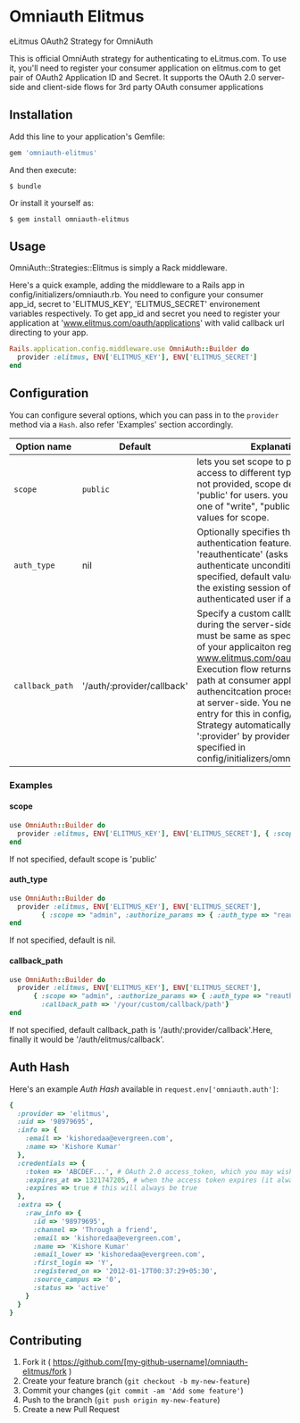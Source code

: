 # Omniauth Elitmus

eLitmus OAuth2 Strategy for OmniAuth

This is official OmniAuth strategy for authenticating to eLitmus.com. To use it, you'll need to register your consumer application on elitmus.com to get pair of OAuth2 Application ID and Secret.   It supports the OAuth 2.0 server-side and client-side flows for 3rd party OAuth consumer applications 

## Installation

Add this line to your application's Gemfile:

```ruby
gem 'omniauth-elitmus'
```

And then execute:

    $ bundle

Or install it yourself as:

    $ gem install omniauth-elitmus

## Usage

OmniAuth::Strategies::Elitmus is simply a Rack middleware.

Here's a quick example, adding the middleware to a Rails app in config/initializers/omniauth.rb.
You need to configure your consumer app_id, secret to 'ELITMUS_KEY', 'ELITMUS_SECRET' environement variables respectively. To get app_id and secret you need to register your application at 'www.elitmus.com/oauth/applications' with valid callback url directing to your app.


```ruby
Rails.application.config.middleware.use OmniAuth::Builder do
  provider :elitmus, ENV['ELITMUS_KEY'], ENV['ELITMUS_SECRET']
end
```

## Configuration

You can configure several options, which you can pass in to the `provider` method via a `Hash`. also refer 'Examples' section accordingly.

Option name | Default | Explanation
--- | --- | ---
`scope` | `public` | lets you set scope to provide granular access to different types of data. If not provided, scope defaults to 'public' for users. you can use any one of "write", "public" and "admin" values for scope.
`auth_type` | nil | Optionally specifies the requested authentication feature. Valid value is 'reauthenticate' (asks the user to re-authenticate unconditionally). If not specified, default value is nil. (reuses the existing session of last authenticated user if any).
`callback_path` | '/auth/:provider/callback' | Specify a custom callback URL used during the server-side flow. Note this must be same as specified at the time of your applicaiton registration at www.elitmus.com/oauth/applications. Execution flow returns back to this path at consumer application after authencitcation process taken place at server-side. You need to make an entry for this in config/routes.rb. Strategy automatically will replace ':provider' by provider name as specified in config/initializers/omniauth.rb.

### Examples 

#### scope

```ruby
use OmniAuth::Builder do
  provider :elitmus, ENV['ELITMUS_KEY'], ENV['ELITMUS_SECRET'], { :scope => "admin" }
end
```
If not specified, default scope is 'public'

#### auth_type

```ruby
use OmniAuth::Builder do
  provider :elitmus, ENV['ELITMUS_KEY'], ENV['ELITMUS_SECRET'], 
  		{ :scope => "admin", :authorize_params => { :auth_type => "reauthenticate" }}
end
```
If not specified, default is nil.

#### callback_path

```ruby
use OmniAuth::Builder do
  provider :elitmus, ENV['ELITMUS_KEY'], ENV['ELITMUS_SECRET'], 
      { :scope => "admin", :authorize_params => { :auth_type => "reauthenticate" }, 
        :callback_path => '/your/custom/callback/path'}
end
```
If not specified, default callback_path is '/auth/:provider/callback'.Here, finally it would be '/auth/elitmus/callback'.

## Auth Hash

Here's an example *Auth Hash* available in `request.env['omniauth.auth']`:

```ruby
{
  :provider => 'elitmus',
  :uid => '98979695',
  :info => {
    :email => 'kishoredaa@evergreen.com',
    :name => 'Kishore Kumar'
  },
  :credentials => {
    :token => 'ABCDEF...', # OAuth 2.0 access_token, which you may wish to store
    :expires_at => 1321747205, # when the access token expires (it always will)
    :expires => true # this will always be true
  },
  :extra => {
    :raw_info => {
      :id => '98979695',
      :channel => 'Through a friend',
      :email => 'kishoredaa@evergreen.com',
      :name => 'Kishore Kumar'
      :email_lower => 'kishoredaa@evergreen.com',
      :first_login => 'Y',
      :registered_on => '2012-01-17T00:37:29+05:30',
      :source_campus => '0',
      :status => 'active'
    }
  }
}
```


## Contributing

1. Fork it ( https://github.com/[my-github-username]/omniauth-elitmus/fork )
2. Create your feature branch (`git checkout -b my-new-feature`)
3. Commit your changes (`git commit -am 'Add some feature'`)
4. Push to the branch (`git push origin my-new-feature`)
5. Create a new Pull Request
